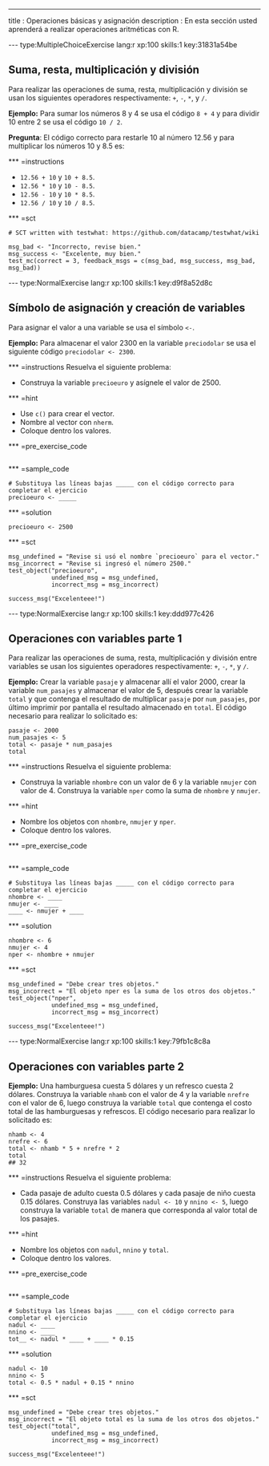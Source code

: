 ---
title       : Operaciones básicas y asignación
description : En esta sección usted aprenderá a realizar operaciones aritméticas con R.

--- type:MultipleChoiceExercise lang:r xp:100 skills:1 key:31831a54be
## Suma, resta, multiplicación y división

Para realizar las operaciones de suma, resta, multiplicación y división se usan los siguientes operadores respectivamente: `+`,  `-`, `*`, y `/`.

__Ejemplo:__ Para sumar los números 8 y 4 se usa el código `8 + 4` y para dividir 10 entre 2 se usa el código `10 / 2`.


__Pregunta__: El código correcto para restarle 10 al número 12.56 y para multiplicar los números 10 y 8.5 es:

*** =instructions
- `12.56 + 10` y `10 + 8.5`.
- `12.56 * 10` y `10 - 8.5`.
- `12.56 - 10` y `10 * 8.5`.
- `12.56 / 10` y `10 / 8.5`.

*** =sct
```{r}
# SCT written with testwhat: https://github.com/datacamp/testwhat/wiki

msg_bad <- "Incorrecto, revise bien."
msg_success <- "Excelente, muy bien."
test_mc(correct = 3, feedback_msgs = c(msg_bad, msg_success, msg_bad, msg_bad))
```

--- type:NormalExercise lang:r xp:100 skills:1 key:d9f8a52d8c
## Símbolo de asignación y creación de variables

Para asignar el valor a una variable se usa el símbolo `<-`.

__Ejemplo:__ Para almacenar el valor 2300 en la variable `preciodolar` se usa el siguiente código `preciodolar <- 2300`.

*** =instructions
Resuelva el siguiente problema:

- Construya la variable `precioeuro` y asígnele el valor de 2500.

*** =hint
- Use `c()` para crear el vector.
- Nombre al vector con `nherm`.
- Coloque dentro los valores.

*** =pre_exercise_code
```{r}

```

*** =sample_code
```{r}
# Substituya las líneas bajas _____ con el código correcto para completar el ejercicio
precioeuro <- _____
```

*** =solution
```{r}
precioeuro <- 2500
```

*** =sct
```{r}
msg_undefined = "Revise si usó el nombre `precioeuro` para el vector."
msg_incorrect = "Revise si ingresó el número 2500."
test_object("precioeuro",
            undefined_msg = msg_undefined,
            incorrect_msg = msg_incorrect) 

success_msg("Excelenteee!")
```

--- type:NormalExercise lang:r xp:100 skills:1 key:ddd977c426
## Operaciones con variables parte 1

Para realizar las operaciones de suma, resta, multiplicación y división entre variables se usan los siguientes operadores respectivamente: `+`,  `-`, `*`, y `/`.

__Ejemplo:__ Crear la variable `pasaje` y almacenar allí el valor 2000, crear la variable `num_pasajes` y almacenar el valor de 5, después crear la variable `total` y que contenga el resultado de multiplicar `pasaje` por `num_pasajes`, por último imprimir por pantalla el resultado almacenado en `total`. El código necesario para realizar lo solicitado es:

```{r}
pasaje <- 2000
num_pasajes <- 5
total <- pasaje * num_pasajes
total
```

*** =instructions
Resuelva el siguiente problema:

- Construya la variable `nhombre` con un valor de 6 y la variable `nmujer` con valor de 4. Construya la variable `nper` como la suma de `nhombre` y `nmujer`.

*** =hint
- Nombre los objetos con `nhombre`, `nmujer` y `nper`.
- Coloque dentro los valores.

*** =pre_exercise_code
```{r}

```

*** =sample_code
```{r}
# Substituya las líneas bajas _____ con el código correcto para completar el ejercicio
nhombre <- ____
nmujer <- ____
____ <- nmujer + ____
```

*** =solution
```{r}
nhombre <- 6
nmujer <- 4
nper <- nhombre + nmujer
```

*** =sct
```{r}
msg_undefined = "Debe crear tres objetos."
msg_incorrect = "El objeto nper es la suma de los otros dos objetos."
test_object("nper",
            undefined_msg = msg_undefined,
            incorrect_msg = msg_incorrect) 

success_msg("Excelenteee!")
```

--- type:NormalExercise lang:r xp:100 skills:1 key:79fb1c8c8a
## Operaciones con variables parte 2

__Ejemplo:__ Una hamburguesa cuesta 5 dólares y un refresco cuesta 2 dólares. Construya la variable `nhamb` con el valor de 4 y la variable `nrefre` con el valor de 6, luego construya la variable `total` que contenga el costo total de las hamburguesas y refrescos. El código necesario para realizar lo solicitado es:

```{r}
nhamb <- 4
nrefre <- 6
total <- nhamb * 5 + nrefre * 2
total
## 32
```


*** =instructions
Resuelva el siguiente problema:

- Cada pasaje de adulto cuesta 0.5 dólares y cada pasaje de niño cuesta 0.15 dólares. Construya las variables `nadul <- 10` y `nnino <- 5`, luego construya la variable `total` de manera que corresponda al valor total de los pasajes. 

*** =hint
- Nombre los objetos con `nadul`, `nnino` y `total`.
- Coloque dentro los valores.

*** =pre_exercise_code
```{r}

```

*** =sample_code
```{r}
# Substituya las líneas bajas _____ con el código correcto para completar el ejercicio
nadul <- ____
nnino <- ____
tot__ <- nadul * ____ + ____ * 0.15
```

*** =solution
```{r}
nadul <- 10
nnino <- 5
total <- 0.5 * nadul + 0.15 * nnino
```

*** =sct
```{r}
msg_undefined = "Debe crear tres objetos."
msg_incorrect = "El objeto total es la suma de los otros dos objetos."
test_object("total",
            undefined_msg = msg_undefined,
            incorrect_msg = msg_incorrect) 

success_msg("Excelenteee!")
```
